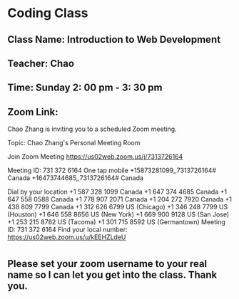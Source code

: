# Coding Class

## Class Name: Introduction to Web Development
## Teacher: Chao
## Time: Sunday 2: 00 pm - 3: 30 pm
## Zoom Link: 
Chao Zhang is inviting you to a scheduled Zoom meeting.

Topic: Chao Zhang's Personal Meeting Room

Join Zoom Meeting
https://us02web.zoom.us/j/7313726164

Meeting ID: 731 372 6164
One tap mobile
+15873281099,,7313726164# Canada
+16473744685,,7313726164# Canada

Dial by your location
        +1 587 328 1099 Canada
        +1 647 374 4685 Canada
        +1 647 558 0588 Canada
        +1 778 907 2071 Canada
        +1 204 272 7920 Canada
        +1 438 809 7799 Canada
        +1 312 626 6799 US (Chicago)
        +1 346 248 7799 US (Houston)
        +1 646 558 8656 US (New York)
        +1 669 900 9128 US (San Jose)
        +1 253 215 8782 US (Tacoma)
        +1 301 715 8592 US (Germantown)
Meeting ID: 731 372 6164
Find your local number: https://us02web.zoom.us/u/kEEHZLdeU

#

## Please set your zoom username to your real name so I can let you get into the class. Thank you.
 